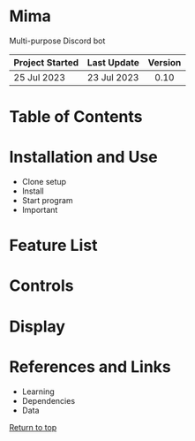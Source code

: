 # Mima
Multi-purpose Discord bot

| Project Started | Last Update | Version |
| :-------------- | :---------- | :-----: |
| 25 Jul 2023     | 23 Jul 2023 | 0.10    |

# Table of Contents

# Installation and Use
- Clone setup
- Install
- Start program
- Important

# Feature List

# Controls

# Display

# References and Links
- Learning
- Dependencies
- Data

[Return to top]()




